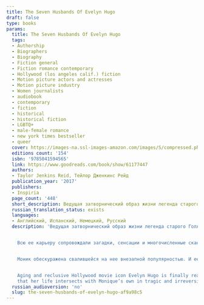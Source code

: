 ```yaml
---
title: The Seven Husbands Of Evelyn Hugo
draft: false
type: books
params:
  title: The Seven Husbands Of Evelyn Hugo
  tags:
  - Authorship
  - Biographers
  - Biography
  - Fiction general
  - Fiction romance contemporary
  - Hollywood (los angeles calif.) fiction
  - Motion picture actors and actresses
  - Motion picture industry
  - Women journalists
  - audiobook
  - contemporary
  - fiction
  - historical
  - historical fiction
  - LGBTQ+
  - male-female romance
  - new york times bestseller
  - queer
  cover: https://images-na.ssl-images-amazon.com/images/S/compressed.photo.goodreads.com/books/1653682965i/61177447.jpg, https://images-na.ssl-images-amazon.com/images/S/compressed.photo.goodreads.com/books/1664458703i/32620332.jpg
  editions count: '154'
  isbn: '9785041594565'
  link: https://www.goodreads.com/book/show/61177447
  authors:
  - Taylor Jenkins Reid, Тейлор Дженкинс Рейд
  publication_year: '2017'
  publishers:
  - Inspiria
  page_count: '448'
  short_description: Ведущая затворнический образ жизни легенда старого Голливуда Эвелин Хьюго объявляет, что готова представить публике свои мемуары.Всю ее карьеру сопровождали загадки, сенсации и многочисленные скандалы..
  russian_translation_status: exists
  languages:
  - Английский, Испанский, Немецкий, Русский
  description: 'Ведущая затворнический образ жизни легенда старого Голливуда Эвелин Хьюго объявляет, что готова представить публике свои мемуары.


    Всю ее карьеру сопровождали загадки, сенсации и многочисленные скандалы. Мир жаждет узнать историю иконы кинематографа из первых уст. Осталось выбрать человека, которого допустят к работе с кинозвездой. Удивительно, но доверенным лицом Эвелин выбирает никому не известную сотрудницу глянцевого журнала Моник Грант. Они не знакомы, никогда не встречались, разве что отец Моник когда-то работал в сфере кино.


    Моник обескуражена свалившейся на нее внезапной популярностью. И ее первая встреча с Эвелин Хьюго лишь добавляет вопросов.


    Aging and reclusive Hollywood movie icon Evelyn Hugo is finally ready to tell the truth about her glamorous and scandalous life. But when she chooses unknown magazine reporter Monique Grant for the job, no one is more astounded than Monique herself. Why her? Why now? Monique is not exactly on top of the world. Her husband has left her, and her professional life is going nowhere. Regardless of why Evelyn has selected her to write her biography, Monique is determined to use this opportunity to jumpstart her career. Summoned to Evelyn’s luxurious apartment, Monique listens in fascination as the actress tells her story. From making her way to Los Angeles in the 1950s to her decision to leave show business in the ‘80s, and, of course, the seven husbands along the way, Evelyn unspools a tale of ruthless ambition, unexpected friendship, and a great forbidden love. Monique begins to feel a very real connection to the legendary star, but as Evelyn’s story nears its conclusion, it becomes clear
    that her life intersects with Monique’s own in tragic and irreversible ways.'
  russian_audioversion: 'no'
  slug: the-seven-husbands-of-evelyn-hugo-af9a98c5
---
```

